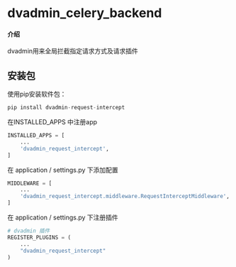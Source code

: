 # dvadmin_celery_backend

#### 介绍
dvadmin用来全局拦截指定请求方式及请求插件

## 安装包

使用pip安装软件包：

~~~python
pip install dvadmin-request-intercept
~~~
在INSTALLED_APPS 中注册app

~~~python
INSTALLED_APPS = [
    ...
    'dvadmin_request_intercept',
]
~~~

在 application / settings.py 下添加配置

~~~python
MIDDLEWARE = [
    ...
    'dvadmin_request_intercept.middleware.RequestInterceptMiddleware',
]
~~~

在 application / settings.py 下注册插件

```python
# dvadmin 插件
REGISTER_PLUGINS = (
    ...
    "dvadmin_request_intercept"
)
```
